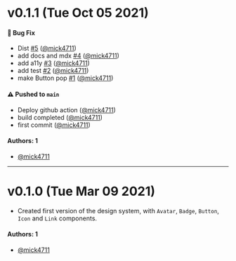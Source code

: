 # v0.1.1 (Tue Oct 05 2021)

#### 🐛 Bug Fix

- Dist [#5](https://github.com/mick4711/learnstorybook-design-system/pull/5) ([@mick4711](https://github.com/mick4711))
- add docs and mdx [#4](https://github.com/mick4711/learnstorybook-design-system/pull/4) ([@mick4711](https://github.com/mick4711))
- add a11y [#3](https://github.com/mick4711/learnstorybook-design-system/pull/3) ([@mick4711](https://github.com/mick4711))
- add test [#2](https://github.com/mick4711/learnstorybook-design-system/pull/2) ([@mick4711](https://github.com/mick4711))
- make Button pop [#1](https://github.com/mick4711/learnstorybook-design-system/pull/1) ([@mick4711](https://github.com/mick4711))

#### ⚠️ Pushed to `main`

- Deploy github action ([@mick4711](https://github.com/mick4711))
- build completed ([@mick4711](https://github.com/mick4711))
- first commit ([@mick4711](https://github.com/mick4711))

#### Authors: 1

- [@mick4711](https://github.com/mick4711)

---

# v0.1.0 (Tue Mar 09 2021)

- Created first version of the design system, with `Avatar`, `Badge`, `Button`, `Icon` and `Link` components.

#### Authors: 1

- [@mick4711](https://github.com/mick4711)
